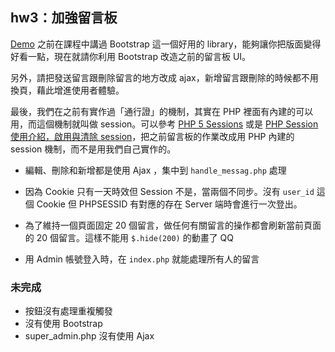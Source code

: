 ## hw3：加強留言板
[Demo](http://sio2.tw/board/)
之前在課程中講過 Bootstrap 這一個好用的 library，能夠讓你把版面變得好看一點，現在就請你利用 Bootstrap 改造之前的留言板 UI。

另外，請把發送留言跟刪除留言的地方改成 ajax，新增留言跟刪除的時候都不用換頁，藉此增進使用者體驗。

最後，我們在之前有實作過「通行證」的機制，其實在 PHP 裡面有內建的可以用，而這個機制就叫做 session。可以參考 [PHP 5 Sessions](https://www.w3schools.com/php/php_sessions.asp) 或是 [PHP Session 使用介紹，啟用與清除 session](http://www.webtech.tw/info.php?tid=33)，把之前留言板的作業改成用 PHP 內建的 session 機制，而不是用我們自己實作的。

- 編輯、刪除和新增都是使用 Ajax ，集中到 `handle_messag.php` 處理

- 因為 Cookie 只有一天時效但 Session 不是，當兩個不同步。沒有 `user_id` 這個 Cookie 但 PHPSESSID 有對應的存在 Server 端時會進行一次登出。

- 為了維持一個頁面固定 20 個留言，做任何有關留言的操作都會刷新當前頁面的 20 個留言。這樣不能用 `$.hide(200)` 的動畫了 QQ

- 用 Admin 帳號登入時，在 `index.php` 就能處理所有人的留言


### 未完成
- 按鈕沒有處理重複觸發
- 沒有使用 Bootstrap 
- super_admin.php 沒有使用 Ajax

<!--prepared statement 中 table name 不能使用佔位符 -->
<!-- Server response 格式不是指定的也會變 error -->